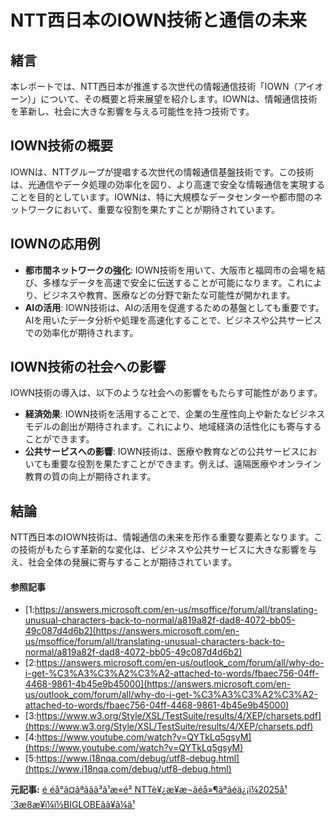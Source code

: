 # NTT西日本のIOWN技術と通信の未来

## 緒言

本レポートでは、NTT西日本が推進する次世代の情報通信技術「IOWN（アイオーン）」について、その概要と将来展望を紹介します。IOWNは、情報通信技術を革新し、社会に大きな影響を与える可能性を持つ技術です。

## IOWN技術の概要

IOWNは、NTTグループが提唱する次世代の情報通信基盤技術です。この技術は、光通信やデータ処理の効率化を図り、より高速で安全な情報通信を実現することを目的としています。IOWNは、特に大規模なデータセンターや都市間のネットワークにおいて、重要な役割を果たすことが期待されています。

## IOWNの応用例

- **都市間ネットワークの強化**: IOWN技術を用いて、大阪市と福岡市の会場を結び、多様なデータを高速で安全に伝送することが可能になります。これにより、ビジネスや教育、医療などの分野で新たな可能性が開かれます。
- **AIの活用**: IOWN技術は、AIの活用を促進するための基盤としても重要です。AIを用いたデータ分析や処理を高速化することで、ビジネスや公共サービスでの効率化が期待されます。

## IOWN技術の社会への影響

IOWN技術の導入は、以下のような社会への影響をもたらす可能性があります。

- **経済効果**: IOWN技術を活用することで、企業の生産性向上や新たなビジネスモデルの創出が期待されます。これにより、地域経済の活性化にも寄与することができます。
- **公共サービスへの影響**: IOWN技術は、医療や教育などの公共サービスにおいても重要な役割を果たすことができます。例えば、遠隔医療やオンライン教育の質の向上が期待されます。

## 結論

NTT西日本のIOWN技術は、情報通信の未来を形作る重要な要素となります。この技術がもたらす革新的な変化は、ビジネスや公共サービスに大きな影響を与え、社会全体の発展に寄与することが期待されています。

#### 参照記事
- [1:https://answers.microsoft.com/en-us/msoffice/forum/all/translating-unusual-characters-back-to-normal/a819a82f-dad8-4072-bb05-49c087d4d6b2](https://answers.microsoft.com/en-us/msoffice/forum/all/translating-unusual-characters-back-to-normal/a819a82f-dad8-4072-bb05-49c087d4d6b2)
- [2:https://answers.microsoft.com/en-us/outlook_com/forum/all/why-do-i-get-%C3%A3%C3%A2%C3%A2-attached-to-words/fbaec756-04ff-4468-9861-4b45e9b45000](https://answers.microsoft.com/en-us/outlook_com/forum/all/why-do-i-get-%C3%A3%C3%A2%C3%A2-attached-to-words/fbaec756-04ff-4468-9861-4b45e9b45000)
- [3:https://www.w3.org/Style/XSL/TestSuite/results/4/XEP/charsets.pdf](https://www.w3.org/Style/XSL/TestSuite/results/4/XEP/charsets.pdf)
- [4:https://www.youtube.com/watch?v=QYTkLq5gsyM](https://www.youtube.com/watch?v=QYTkLq5gsyM)
- [5:https://www.i18nqa.com/debug/utf8-debug.html](https://www.i18nqa.com/debug/utf8-debug.html)


**元記事:** [é éå°ã¤ãªããã³ã¹æ«é² NTTè¥¿æ¥æ¬ãéå»¶ãªãéä¿¡ï¼2025å¹´3æ8æ¥ï¼ï½BIGLOBEãã¥ã¼ã¹](https://news.biglobe.ne.jp/economy/0308/kyo_250308_0502632998.html)